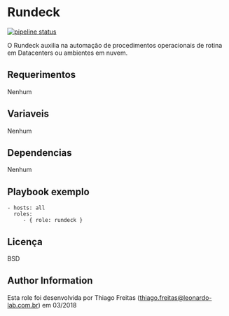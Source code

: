 Rundeck
=========

[![pipeline status](https://git.tray.net.br/infra/sre/iac-ansible/roles/rundeck/badges/master/pipeline.svg)](https://git.tray.net.br/infra/sre/iac-ansible/roles/rundeck/commits/master)

O Rundeck auxilia na automação de procedimentos operacionais de rotina em Datacenters ou ambientes em nuvem.

Requerimentos
------------
Nenhum

Variaveis
--------------

Nenhum

Dependencias
------------

Nenhum

Playbook exemplo
----------------

    - hosts: all
      roles:
         - { role: rundeck }

Licença
-------

BSD

Author Information
------------------

Esta role foi desenvolvida por Thiago Freitas (thiago.freitas@leonardo-lab.com.br) em 03/2018

